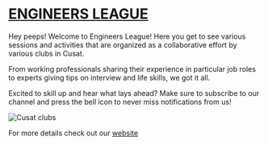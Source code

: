 # [ENGINEERS LEAGUE](https://engineers-league.vercel.app)




Hey peeps! Welcome to Engineers League! Here you get to see various sessions and activities that are organized as a collaborative effort by various clubs in Cusat.

From working professionals sharing their experience in particular job roles to experts giving tips on interview and life skills, we got it all. 

Excited to skill up and hear what lays ahead? Make sure to subscribe to our channel and press the bell icon to never miss notifications from us!





![Cusat clubs](./src/assets/images/Event%20Brite%20Banner.png)


For more details check out our [website](https://engineers-league.vercel.app)